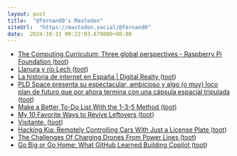 ```yaml
---
layout: post
title:  "@fernand0's Mastodon"
siteUrl:  "https://mastodon.social/@fernand0"
date:  2024-10-11 09:22:03.679000+00:00
---
```

*  [The Computing Curriculum: Three global perspectives - Raspberry Pi Foundation ](https://www.raspberrypi.org/blog/the-computing-curriculum-global-perspectives) ([toot](https://mastodon.social/@fernand0/113288054287815801))
*  [Llanura y río Lech ](https://www.flickr.com/photos/fernand0/54028349917) ([toot](https://mastodon.social/@fernand0/113287754014368008))
*  [La historia de internet en España \| Digital Realty ](https://www.digitalrealty.es/resources/articles/the-history-of-internet-in-spai) ([toot](https://mastodon.social/@fernand0/113287743228735203))
*  [PLD Space presenta su espectacular, ambicioso y algo (o muy) loco plan de futuro que por ahora termina con una cápsula espacial tripulada ](https://www.microsiervos.com/archivo/espacio/pld-space-plan-futuro-capsula-tripulada.htm) ([toot](https://mastodon.social/@fernand0/113287586160315999))
*  [Make a Better To-Do List With the 1-3-5 Method ](https://lifehacker.com/work/make-a-better-to-do-list-1-3-5-rul) ([toot](https://mastodon.social/@fernand0/113286819395164798))
*  [My 10 Favorite Ways to Revive Leftovers ](https://lifehacker.com/food-drink/the-recipes-for-reviving-leftover) ([toot](https://mastodon.social/@fernand0/113286154883183882))
*  [Visitante. ](https://avecesunafoto.wordpress.com/2024/10/10/visitante-2) ([toot](https://mastodon.social/@fernand0/113284295622980419))
*  [Hacking Kia: Remotely Controlling Cars With Just a License Plate ](https://samcurry.net/hacking-ki) ([toot](https://mastodon.social/@fernand0/113284245139360717))
*  [The Challenges Of Charging Drones From Power Lines ](https://hackaday.com/2024/10/01/the-challenges-of-charging-drones-from-power-lines) ([toot](https://mastodon.social/@fernand0/113284074344569200))
*  [Go Big or Go Home: What GitHub Learned Building Copilot ](https://thenewstack.io/go-big-or-go-home-what-github-learned-building-copilot) ([toot](https://mastodon.social/@fernand0/113283805944308050))
